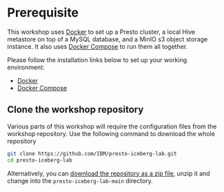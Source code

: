 # Prerequisite

This workshop uses [Docker](https://docs.docker.com/) to set up a Presto cluster, a local Hive metastore on top of a MySQL database, and a MinIO s3 object storage instance. It also uses [Docker Compose](https://docs.docker.com/compose/) to run them all together.

Please follow the installation links below to set up your working environment:

* [Docker](https://docs.docker.com/engine/install/)
* [Docker Compose](https://docs.docker.com/desktop/install/linux-install/)

## Clone the workshop repository

Various parts of this workshop will require the configuration files from the workshop repository. Use the following command to download the whole repository

```bash
git clone https://github.com/IBM/presto-iceberg-lab.git
cd presto-iceberg-lab
```

Alternatively, you can [download the repository as a zip file](https://codeload.github.com/IBM/presto-iceberg-lab/zip/refs/heads/main), unzip it and change into the `presto-iceberg-lab-main` directory.
